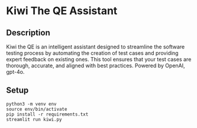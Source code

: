 # Kiwi The QE Assistant

## Description
Kiwi the QE is an intelligent assistant designed to streamline the software testing process by automating the creation of test cases and providing expert feedback on existing ones. 
This tool ensures that your test cases are thorough, accurate, and aligned with best practices. Powered by OpenAI, gpt-4o. 

## Setup
```
python3 -m venv env
source env/bin/activate
pip install -r requirements.txt
streamlit run kiwi.py

```


